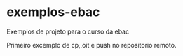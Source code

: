 # exemplos-ebac
Exemplos de projeto para o curso da ebac

Primeiro excemplo de cp,,oit e push no repositorio remoto.
